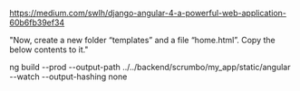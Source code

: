 https://medium.com/swlh/django-angular-4-a-powerful-web-application-60b6fb39ef34

"Now, create a new folder “templates” and a file “home.html”. Copy the below contents to it."

ng build --prod --output-path ../../backend/scrumbo/my_app/static/angular --watch --output-hashing none
